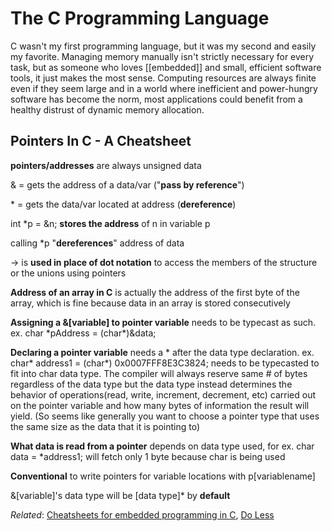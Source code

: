# The C Programming Language

C wasn't my first programming language, but it was my second and easily my favorite. Managing memory manually isn't strictly necessary for every task, but as someone who  loves [[embedded]] and small, efficient software tools, it just makes the most sense. Computing resources are always finite even if they seem large and in a world where inefficient and power-hungry software has become the norm, most applications could benefit from a healthy distrust of dynamic memory allocation.

## Pointers In C - A Cheatsheet

**pointers/addresses** are always unsigned data

& = gets the address of a data/var ("**pass by reference**")

\* = gets the data/var located at address (**dereference**)

int *p = &n; **stores the address** of n in variable p

calling *p "**dereferences**" address of data

-> is **used in place of dot notation** to access the members of the structure or the unions using pointers

**Address of an array in C** is actually the address of the first byte of the array, which is fine because data in an array is stored consecutively

**Assigning a &[variable] to pointer variable** needs to be typecast as such. ex. char \*pAddress = (char*)&data;

**Declaring a pointer variable** needs a * after the data type declaration. ex. char* address1 = (char*) 0x0007FFF8E3C3824; needs to be typecasted to fit into char data type. The compiler will always reserve same # of bytes regardless of the data type but the data type instead determines the behavior of operations(read, write, increment, decrement, etc) carried out on the pointer variable and how many bytes of information the result will yield. (So seems like generally you want to choose a pointer type that uses the same size as the data that it is pointing to)

**What data is read from a pointer** depends on data type used, for ex. char data = *address1; will fetch only 1 byte because char is being used

**Conventional** to write pointers for variable locations with p[variablename]

&[variable]'s data type will be [data type]* by **default**

*Related*: [Cheatsheets for embedded programming in C](embedded-programming-in-c.html), [Do Less](do-less.html)
